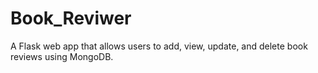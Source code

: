 # Book_Reviwer
A Flask web app that allows users to add, view, update, and delete book reviews using MongoDB.

